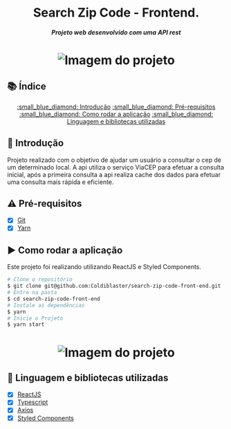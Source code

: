 <h1 align="center">
    Search Zip Code - Frontend.
    <h5 align="center">
      Projeto web desenvolvido com uma API rest
    </h5>
</h1>


<h1 align="center">
  <img src="https://firebasestorage.googleapis.com/v0/b/letmeask-5766f.appspot.com/o/2021-09-28_13-47.png?alt=media&token=dfd04cf0-9b2b-4cf8-a7e6-17c61c3cdce3"     alt="Imagem do projeto" border="0" />
</h1>


## 📚 Índice

<p align="center">
  <a href="#thought_balloon-introdução">:small_blue_diamond: Introdução</a>
  <a href="#warning-pré-requisitos">:small_blue_diamond: Pré-requisitos</a>
  <a href="#arrow_forward-como-rodar-a-aplicação">:small_blue_diamond: Como rodar a aplicação</a>
  <a href="#open_file_folder-linguagem-e-bibliotecas-utilizadas">:small_blue_diamond: Linguagem e bibliotecas utilizadas</a>
</p>


## :thought_balloon: Introdução

Projeto realizado com o objetivo de ajudar um usuário a consultar o cep de um determinado local.
A api utiliza o serviço ViaCEP para efetuar a consulta inicial, após a primeira consulta a api realiza cache dos dados para efetuar uma consulta mais rápida e eficiente.

## :warning: Pré-requisitos

- [x] [Git](https://git-scm.com)
- [x] [Yarn](https://yarnpkg.com/)

## :arrow_forward: Como rodar a aplicação

Este projeto foi realizando utilizando ReactJS e Styled Components.

```bash
# Clone o repositório
$ git clone git@github.com:Coldiblaster/search-zip-code-front-end.git
# Entre na pasta
$ cd search-zip-code-front-end
# Instale as dependências
$ yarn
# Inicie o Projeto
$ yarn start
```

<h1 align="center">
   <img src="https://firebasestorage.googleapis.com/v0/b/letmeask-5766f.appspot.com/o/2021-09-28_13-57.png?alt=media&token=a8e1468b-0442-4a51-a600-0360a469837c"     alt="Imagem do projeto" border="0" />
</h1>

## :open_file_folder: Linguagem e bibliotecas utilizadas

- [x] [ReactJS](https://pt-br.reactjs.org/)
- [x] [Typescript](https://www.typescriptlang.org/)
- [x] [Axios](https://axios-http.com/)
- [x] [Styled Components](https://styled-components.com/)
